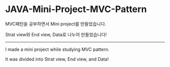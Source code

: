 # JAVA-Mini-Project-MVC-Pattern

MVC패턴을 공부하면서 Mini project를 만들었습니다.

Strat view와 End view, Data로 나누어 만들었습니다!

---

I made a mini project while studying MVC pattern.

It was divided into Strat view, End view, and Data!
